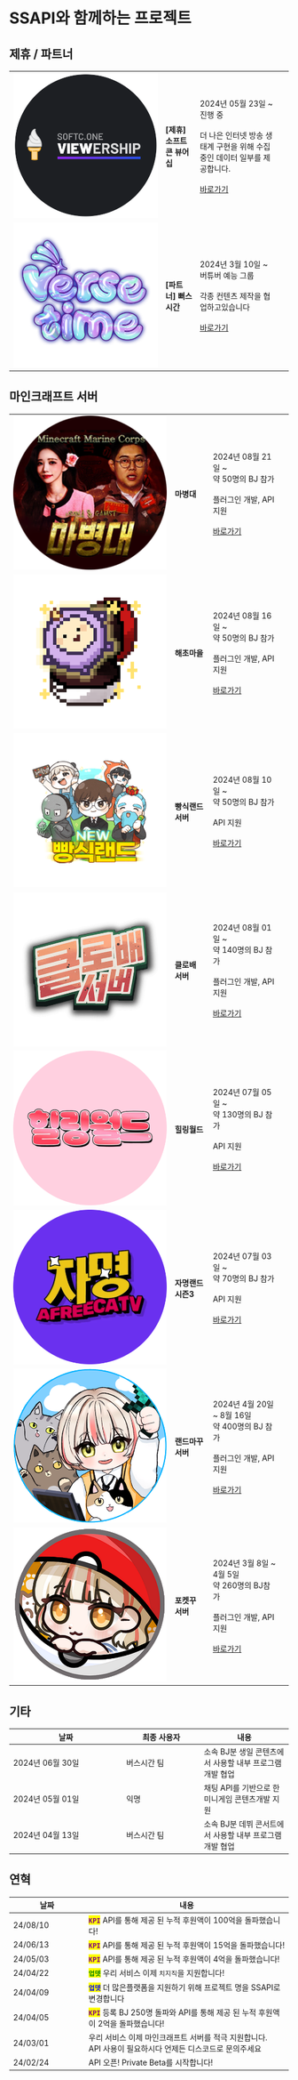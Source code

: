 # SSAPI와 함께하는 프로젝트

## 제휴 / 파트너

<table data-view="cards">
  <tbody>
    <tr>
      <td><img src="../.gitbook/assets/소프트콘 로고" alt=""></td>
      <td><h4><strong>[제휴] 소프트콘 뷰어십</strong></h4></td>
      <td>
        2024년 05월 23일 ~<br>
        진행 중<br><br>
        더 나은 인터넷 방송 생태계 구현을 위해 수집중인 데이터 일부를 제공합니다.<br><br>
        <a target="_blank" href="https://viewership.softc.one/">바로가기</a>
      </td>
      <td></td>
    </tr>
    <tr>
      <td><img src="../.gitbook/assets/버스시간 로고" alt="" data-size="original"></td>
      <td><h4><strong>[파트너] 뻐스시간</strong></h4></td>
      <td>
        <p>
          2024년 3월 10일 ~<br>
          버튜버 예능 그룹<br><br>
          각종 컨텐츠 제작을 협업하고있습니다<br><br>
          <a target="_blank" href="https://bj.afreecatv.com/versetime">바로가기</a>
        </p>
      </td>
      <td></td>
    </tr>
  </tbody>
</table>

## 마인크래프트 서버

<table data-view="cards">
  <tbody>
    <tr>
      <td><img src="../.gitbook/assets/마병대.png" alt="" data-size="original"></td>
      <td><h4>마병대</h4></td>
      <td>
        2024년 08월 21일 ~<br>
        약 50명의 BJ 참가<br><br>
        플러그인 개발, API 지원<br><br>
        <a target="_blank" href="https://bj.afreecatv.com/devil0108">바로가기</a>
      </td>
      <td></td>
    </tr>
    <tr>
      <td><img src="../.gitbook/assets/해초마을.gif" alt="" data-size="original"></td>
      <td><h4>해초마을</h4></td>
      <td>
        2024년 08월 16일 ~<br>
        약 50명의 BJ 참가<br><br>
        플러그인 개발, API 지원<br><br>
        <a target="_blank" href="https://bj.afreecatv.com/kjkj4424">바로가기</a>
      </td>
      <td></td>
    </tr>
    <tr>
      <td><img src="../.gitbook/assets/빵식랜드.gif" alt="" data-size="original"></td>
      <td><h4>빵식랜드 서버</h4></td>
      <td>
        2024년 08월 10일 ~<br>
        약 50명의 BJ 참가<br><br>
        API 지원<br><br>
        <a target="_blank" href="https://bj.afreecatv.com/wbs5596">바로가기</a>
      </td>
      <td></td>
    </tr>
    <tr>
      <td><img src="../.gitbook/assets/클로배.gif" alt="" data-size="original"></td>
      <td><h4>클로배 서버</h4></td>
      <td>
        2024년 08월 01일 ~<br>
        약 140명의 BJ 참가<br><br>
        플러그인 개발, API 지원<br><br>
        <a target="_blank" href="https://bj.afreecatv.com/vf3366">바로가기</a>
      </td>
      <td></td>
    </tr>
    <tr>
      <td><img src="../.gitbook/assets/gjm0211 (1).png" alt=""></td>
      <td><h4>힐링월드</h4></td>
      <td>
        2024년 07월 05일 ~<br>
        약 130명의 BJ 참가<br><br>
        API 지원<br><br>
        <a target="_blank" href="https://bj.afreecatv.com/tmlarhf155">바로가기</a>
      </td>
      <td></td>
    </tr>
    <tr>
      <td><img src="../.gitbook/assets/gjm0211.png" alt=""></td>
      <td><h4><strong>자명랜드 시즌3</strong></h4></td>
      <td>
        2024년 07월 03일 ~  <br>
        약  70명의  BJ 참가<br><br>
        API 지원<br><br>
        <a target="_blank" href="https://bj.afreecatv.com/gjm0211">바로가기</a>
      </td>
      <td></td>
    </tr>
    <tr>
      <td><img src="../.gitbook/assets/랜드마꾸 로고" alt=""></td>
      <td><h4><strong>랜드마꾸 서버</strong></h4></td>
      <td>
        2024년 4월 20일 ~ 8월 16일<br>
        약  400명의  BJ 참가<br><br>
        플러그인 개발, API 지원<br><br>
        <a target="_blank" href="https://bj.afreecatv.com/ziyom2">바로가기</a>
      </td>
      <td></td>
    </tr>
    <tr>
      <td><img src="../.gitbook/assets/포켓꾸 로고" alt=""></td>
      <td><h4><strong>포켓꾸 서버</strong></h4></td>
      <td>
        2024년 3월 8일 ~ 4월 5일<br>
        약 260명의 BJ참가<br><br>
        플러그인 개발, API 지원<br><br>
        <a target="_blank" href="https://bj.afreecatv.com/ziyom2">바로가기</a>
      </td>
      <td></td>
    </tr>
  </tbody>
</table>

## 기타

<table>
  <thead>
    <tr>
      <th width="190">날짜</th>
      <th width="126">최종 사용자</th>
      <th>내용</th>
    </tr>
  </thead>
  <tbody>
    <tr>
      <td>2024년 06월 30일</td>
      <td>버스시간 팀</td>
      <td>소속 BJ분 생일 콘텐츠에서 사용할 내부 프로그램 개발 협업</td>
    </tr>
    <tr>
      <td>2024년 05월 01일</td>
      <td>익명</td>
      <td>채팅 API를 기반으로 한 미니게임 콘텐츠개발 지원</td>
    </tr>
    <tr>
      <td>2024년 04월 13일</td>
      <td>버스시간 팀</td>
      <td>소속 BJ분 데뷔 콘서트에서 사용할 내부 프로그램 개발 협업</td>
    </tr>
  </tbody>
</table>

## 연혁

<table>
  <thead>
    <tr>
      <th width="122">날짜</th>
      <th>내용 </th>
    </tr>
  </thead>
  <tbody>
    <tr>
      <td>24/08/10</td>
      <td><mark style="color:purple;"><strong><code>KPI</code></strong></mark> API를 통해 제공 된 누적 후원액이 100억을 돌파했습니다!</td>
    </tr>
    <tr>
      <td>24/06/13</td>
      <td><mark style="color:purple;"><strong><code>KPI</code></strong></mark> API를 통해 제공 된 누적 후원액이 15억을 돌파했습니다!</td>
    </tr>
    <tr>
      <td>24/05/03</td>
      <td><mark style="color:purple;"><strong><code>KPI</code></strong></mark> API를 통해 제공 된 누적 후원액이 4억을 돌파했습니다!</td>
    </tr>
    <tr>
      <td>24/04/22</td>
      <td><mark style="color:green;"><strong><code>업뎃</code></strong></mark> 우리 서비스 이제 <code>치지직</code>을 지원합니다!</td>
    </tr>
    <tr>
      <td>24/04/09</td>
      <td><mark style="color:blue;"><strong><code>업뎃</code></strong></mark> 더 많은플랫폼을 지원하기 위해 프로젝트 명을 SSAPI로 변경합니다</td>
    </tr>
    <tr>
      <td>24/04/05</td>
      <td><mark style="color:purple;"><strong><code>KPI</code></strong></mark> 등록 BJ 250명 돌파와 API를 통해 제공 된 누적 후원액이 2억을 돌파했습니다!</td>
    </tr>
    <tr>
      <td>24/03/01</td>
      <td>
        우리 서비스 이제 마인크래프트 서버를 적극 지원합니다.<br>
        API 사용이 필요하시다 언제든 디스코드로 문의주세요
      </td>
    </tr>
    <tr>
      <td>24/02/24</td>
      <td>API 오픈! Private Beta를 시작합니다!</td>
    </tr>
  </tbody>
</table>